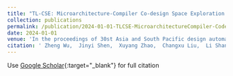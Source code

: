 ```yaml
---
title: "TL‑CSE: Microarchitecture‑Compiler Co‑design Space Exploration via Transfer Learning"
collection: publications
permalink: /publication/2024-01-01-TLCSE-MicroarchitectureCompiler-Codesign-Space-Exploration-via-Transfer-Learning
date: 2024-01-01
venue: 'In the proceedings of 30st Asia and South Pacific design automation conference (ASP-DAC)'
citation: ' Zheng Wu,  Jinyi Shen,  Xuyang Zhao,  Changxu Liu,  Li Shang,  Fan Yang, &quot;TL‑CSE: Microarchitecture‑Compiler Co‑design Space Exploration via Transfer Learning.&quot; In the proceedings of 30st Asia and South Pacific design automation conference (ASP-DAC), 2024.'
---
```

Use [Google Scholar](https://scholar.google.com/scholar?q=TL‑CSE:+Microarchitecture‑Compiler+Co‑design+Space+Exploration+via+Transfer+Learning){:target="_blank"} for full citation